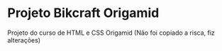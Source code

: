 # Projeto Bikcraft Origamid
Projeto do curso de HTML e CSS Origamid (Não foi copiado a risca, fiz alterações)
